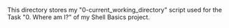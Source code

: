 This directory stores my "0-current_working_directory" script used for the Task "0. Where am I?" of my Shell Basics project.
